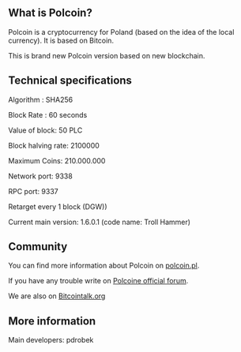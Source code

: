 ﻿## What is Polcoin?

Polcoin is a cryptocurrency for Poland (based on the idea of the local currency). It is based on Bitcoin.

This is brand new Polcoin version based on new blockchain. 

## Technical specifications

Algorithm : SHA256

Block Rate : 60 seconds

Value of block: 50 PLC 

Block halving rate: 2100000 

Maximum Coins: 210.000.000 

Network port: 9338

RPC port: 9337

Retarget every 1 block (DGW))

Current main version: 1.6.0.1 (code name: Troll Hammer)

## Community

You can find more information about Polcoin on [polcoin.pl](https://polcoin.pl/).

If you have any trouble write on [Polcoine official forum](https://forum.polcoin.pl).

We are also on [Bitcointalk.org](https://bitcointalk.org/index.php?topic=945549.0)

## More information

Main developers: pdrobek
